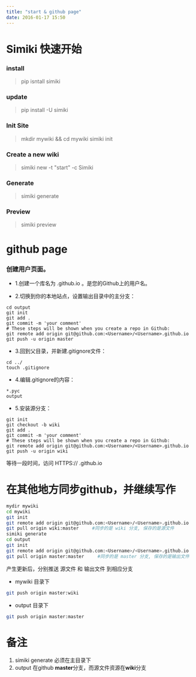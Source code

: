 ```yaml
---
title: "start & github page"
date: 2016-01-17 15:50
---
```


# Simiki 快速开始

### install

>pip isntall simiki

### update

>pip install -U simiki

### Init Site

>mkdir mywiki && cd mywiki
>simiki init

### Create a new wiki

>simiki new -t "start" -c Simiki

### Generate

>simiki generate

### Preview

>simiki preview



# github page

### 创建用户页面。

* 1.创建一个库名为 <Username> .github.io 。<Username>是您的Github上的用户名。

* 2.切换到你的本地站点，设置输出目录中的主分支：

```
cd output
git init
git add .
git commit -m 'your comment'
# These steps will be shown when you create a repo in Github:
git remote add origin git@github.com:<Username>/<Username>.github.io
git push -u origin master
```

* 3.回到父目录，并新建.gitignore文件：

```
cd ../
touch .gitignore
```

* 4.编辑.gitignore的内容：

```
*.pyc
output
```

* 5.安装源分支：

```
git init
git checkout -b wiki
git add .
git commit -m 'your comment'
# These steps will be shown when you create a repo in Github:
git remote add origin git@github.com:<Username>/<Username>.github.io
git push -u origin wiki
```

等待一段时间，访问 HTTPS:// <Username> .github.io 


# 在其他地方同步github，并继续写作

```bash
mydir mywiki
cd mywiki
git init
git remote add origin git@github.com:<Username>/<Username>.github.io
git pull origin wiki:master     #同步的是 wiki 分支, 保存的是源文件
simiki generate
cd output
git init 
git remote add origin git@github.com:<Username>/<Username>.github.io
git pull origin master:master     #同步的是 master 分支, 保存的是输出文件
```

产生更新后，分别推送 源文件 和 输出文件 到相应分支

* mywiki 目录下

```bash
git push origin master:wiki
```

* output 目录下

```bash
git push origin master:master
```


# 备注

1. simiki generate 必须在主目录下
2. output 在github **master**分支，而源文件资源在**wiki**分支